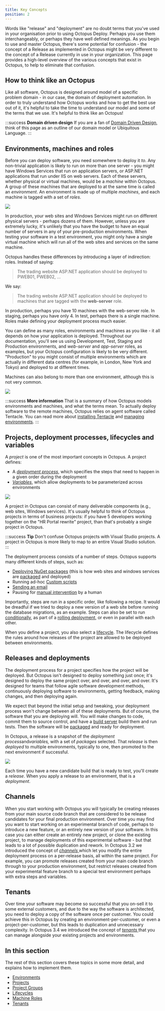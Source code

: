 ```yaml
---
title: Key Concepts
position: 2
---
```



Words like "release" and "deployment" are no doubt terms that you've used in your organisation prior to using Octopus Deploy. Perhaps you use them interchangeably, or perhaps they have well defined meanings. As you begin to use and master Octopus, there's some potential for confusion - the concept of a Release as implemented in Octopus might be very different to the concept of a Release currently in use in your organization. This page provides a high-level overview of the various concepts that exist in Octopus, to help to eliminate that confusion.

## How to think like an Octopus


Like all software, Octopus is designed around model of a specific problem domain - in our case, the domain of deployment automation. In order to truly understand how Octopus works and how to get the best use out of it, it's helpful to take the time to understand our model and some of the terms that we use. It's helpful to think like an Octopus!

:::success
**Domain driven design**
If you are a fan of [Domain Driven Design](http://www.amazon.com/Domain-Driven-Design-Tackling-Complexity-Software/dp/0321125215), think of this page as an outline of our domain model or Ubiquitous Language.
:::

## Environments, machines and roles


Before you can deploy software, you need somewhere to deploy it *to*. Any non-trivial application is likely to run on more than one server - you might have Windows Services that run on application servers, or ASP.NET applications that run under IIS on web servers. Each of these servers, whether physical or virtual machines, would be a *machine* within Octopus. A group of these machines that are deployed to at the same time is called an *environment*. An environment is made up of multiple *machines*, and each machine is tagged with a set of *roles*.


![](/docs/images/3048100/3277804.png)


In production, your web sites and Windows Services might run on different physical servers - perhaps dozens of them. However, unless you are extremely lucky, it's unlikely that you have the budget to have an equal number of servers in any of your pre-production environments. When testing your software in a test environment, you might only have a single virtual machine which will run all of the web sites and services on the same machine.


Octopus handles these differences by introducing a layer of indirection: roles. Instead of saying:


> The trading website ASP.NET application should be deployed to PWEB01, PWEB02, ...



We say:


> The trading website ASP.NET application should be deployed to machines that are tagged with the **web-server** role.



In production, perhaps you have 10 machines with the web-server role. In staging, perhaps you have only 4. In test, perhaps there is a single machine. Roles make defining your deployment process much easier.


You can define as many roles, environments and machines as you like - it all depends on how your application is deployed. Throughout our documentation, you'll see us using Development, Test, Staging and Production environments, and *web-server* and *app-server* roles, as examples, but your Octopus configuration is likely to be very different. "Production" to you might consist of multiple environments which are actually in different data centres (for example, in London, New York and Tokyo) and deployed to at different times.


Machines can also belong to more than one environment, although this is not very common.


![](/docs/images/3048100/3277803.png)

:::success
**More information**
That is a summary of how Octopus models environments and machines, and what the terms mean. To actually deploy software to the remote machines, Octopus relies on agent software called Tentacle. You can read more about [installing Tentacle](/docs/home/installation/installing-tentacles.md) and [managing environments](/docs/home/key-concepts/environments.md).
:::

## Projects, deployment processes, lifecycles and variables


A *project* is one of the most important concepts in Octopus. A project defines:

- A *[deployment process](/docs/home/deploying-applications.md)*, which specifies the steps that need to happen in a given order during the deployment
- *[Variables](/docs/home/deploying-applications/variables.md)*, which allow deployments to be parameterized across environments



![](/docs/images/3048100/3277800.png)


A project in Octopus can consist of many deliverable components (e.g., web sites, Windows services). It's usually helpful to think of Octopus projects in terms of business projects: if you have 5 developers working together on the "HR Portal rewrite" project, than that's probably a single project in Octopus.

:::success
**Tip**
Don't confuse Octopus projects with Visual Studio projects. A project in Octopus is more likely to map to an entire Visual Studio solution.
:::


The deployment process consists of a number of steps. Octopus supports many different kinds of steps, such as:

- [Deploying NuGet packages](/docs/home/deploying-applications/deploying-packages.md) (this is how web sites and windows services are [packaged](/docs/home/packaging-applications.md) and deployed)
- Running ad-hoc [Custom scripts](/docs/home/deploying-applications/custom-scripts.md)
- [Sending an email](/docs/home/deploying-applications/email-notifications.md)
- Pausing for [manual intervention](/docs/home/deploying-applications/manual-intervention-and-approvals.md) by a human



Importantly, steps are run in a specific order, like following a recipe. It would be dreadful if we tried to deploy a new version of a web site before running the database migrations, as an example. Steps can also be set to run [conditionally](/docs/home/deploying-applications.md), as part of a [rolling deployment](/docs/home/patterns/rolling-deployments.md), or even in parallel with each other.


When you define a project, you also select a [lifecycle](/docs/home/key-concepts/lifecycles.md). The lifecycle defines the rules around how releases of the project are allowed to be deployed between environments.

## Releases and deployments


The deployment process for a project specifies how the project will be deployed. But Octopus isn't designed to deploy something just once; it's designed to deploy the same project over, and over, and over, and over. It's designed for teams that follow agile software development methods, continuously deploying software to environments, getting feedback, making changes, and then deploying again.


We expect that beyond the initial setup and tweaking, your deployment process won't change between all of these deployments. But of course, the software that you are deploying will. You will make changes to code, commit them to source control, and have a [build server](/docs/home/api-and-integration.md) build them and run tests. Then the software will be [packaged](/docs/home/packaging-applications.md) and ready for deployment.


In Octopus, a release is a snapshot of the *deployment process*and*variables,* with a set of *packages* selected. That *release* is then *deployed* to multiple environments, typically to one, then promoted to the next environment if successful.


![](/docs/images/3048100/3277799.png)


Each time you have a new candidate build that is ready to test, you'll create a *release*. When you apply a release to an environment, that is a *deployment*.

## Channels


When you start working with Octopus you will typically be creating releases from your main source code branch that are considered to be release candidates for your final production environment. Over time you may find you want to start working on an experimental branch of code, perhaps to introduce a new feature, or an entirely new version of your software. In this case you can either create an entirely new project, or clone the existing project, to manage deployments of this experimental software - but that leads to a lot of possible duplication and rework. In Octopus 3.2 we introduced the concept of [*channels* ](/docs/home/key-concepts/projects/channels.md)which let you modify the entire deployment process on a per-release basis, all within the same project. For example, you can promote releases created from your main code branch through to your production environment, but restrict releases created from your experimental feature branch to a special test environment perhaps with extra steps and variables.

## Tenants


Over time your software may become so successful that you on-sell it to some external customers, and due to the way the software is architected, you need to deploy a copy of the software once per customer. You could achieve this in Octopus by creating an environment-per-customer, or even a project-per-customer, but this leads to duplication and unnecessary complexity. In Octopus 3.4 we introduced the concept of [*tenants* ](/docs/home/key-concepts/tenants.md)that you can manage alongside your existing projects and environments.

## In this section


The rest of this section covers these topics in some more detail, and explains how to implement them.


- [Environments](/docs/home/key-concepts/environments.md)
- [Projects](/docs/home/key-concepts/projects.md)
- [Project Groups](/docs/home/key-concepts/project-groups.md)
- [Lifecycles](/docs/home/key-concepts/lifecycles.md)
- [Machine Roles](/docs/home/key-concepts/machine-roles.md)
- [Tenants](/docs/home/key-concepts/tenants.md)

